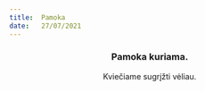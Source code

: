 ```yaml
---
title:  Pamoka
date:   27/07/2021
---
```


### <center>Pamoka kuriama.</center>
<center>Kviečiame sugrįžti vėliau.</center>